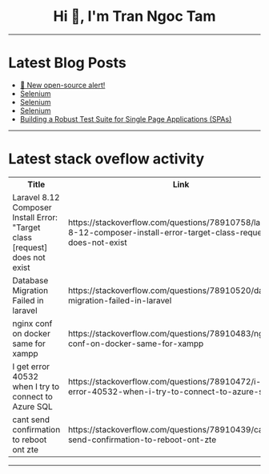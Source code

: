 <h1 align="center">Hi 👋, I'm Tran Ngoc Tam</h1>

---

# Latest Blog Posts 
<!-- BLOG-POST-LIST:START -->
- [🚀 New open-source alert!](https://dev.to/twentyone24/new-open-source-alert-1193)
- [Selenium](https://dev.to/selvakumar/selenium-3h6a)
- [Selenium](https://dev.to/selvakumar/selenium-1k7p)
- [Selenium](https://dev.to/selvakumar/selenium-425b)
- [Building a Robust Test Suite for Single Page Applications &lpar;SPAs&rpar;](https://dev.to/aswani25/building-a-robust-test-suite-for-single-page-applications-spas-3cbe)
<!-- BLOG-POST-LIST:END -->

---

# Latest stack oveflow activity
<table>
  <tr><th>Title</th><th>Link</th></tr>
  <!-- STACKOVERFLOW:START --><tr><td>Laravel 8.12 Composer Install Error: &quot;Target class [request] does not exist</td><td>https://stackoverflow.com/questions/78910758/laravel-8-12-composer-install-error-target-class-request-does-not-exist</td></tr><tr><td>Database Migration Failed in laravel</td><td>https://stackoverflow.com/questions/78910520/database-migration-failed-in-laravel</td></tr><tr><td>nginx conf on docker same for xampp</td><td>https://stackoverflow.com/questions/78910483/nginx-conf-on-docker-same-for-xampp</td></tr><tr><td>I get error 40532 when I try to connect to Azure SQL</td><td>https://stackoverflow.com/questions/78910472/i-get-error-40532-when-i-try-to-connect-to-azure-sql</td></tr><tr><td>cant send confirmation to reboot ont zte</td><td>https://stackoverflow.com/questions/78910439/cant-send-confirmation-to-reboot-ont-zte</td></tr><!-- STACKOVERFLOW:END -->
</table>

---


